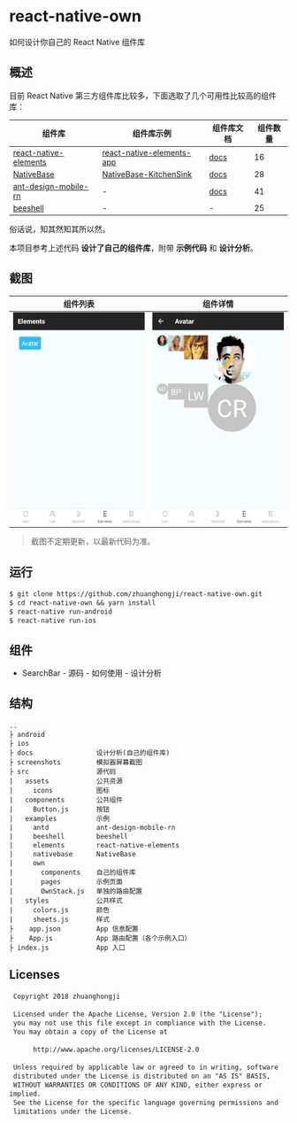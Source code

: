 # react-native-own

如何设计你自己的 React Native 组件库


## 概述

目前 React Native 第三方组件库比较多，下面选取了几个可用性比较高的组件库：

| 组件库 | 组件库示例 | 组件库文档 | 组件数量
| -- | -- | -- | --
| [react-native-elements](https://github.com/react-native-training/react-native-elements) | [react-native-elements-app](https://github.com/react-native-training/react-native-elements-app) | [docs](https://react-native-training.github.io/react-native-elements/) | 16
| [NativeBase](https://github.com/GeekyAnts/NativeBase) | [NativeBase-KitchenSink](https://github.com/GeekyAnts/NativeBase-KitchenSink) | [docs](https://nativebase.io/) | 28
| [ant-design-mobile-rn](https://github.com/ant-design/ant-design-mobile-rn) | - | [docs](http://rn.mobile.ant.design/index-cn) | 41
| [beeshell](https://github.com/meituan/beeshell) | - |  - | 25

俗话说，知其然知其所以然。

本项目参考上述代码 **设计了自己的组件库**，附带 **示例代码** 和 **设计分析**。


## 截图

| 组件列表 | 组件详情
| -- | --
| <img src="./screenshots/temp-list.png" width="256"/> | <img src="./screenshots/temp-detail.png" width="256"/>

> 截图不定期更新，以最新代码为准。


## 运行

```shell
$ git clone https://github.com/zhuanghongji/react-native-own.git
$ cd react-native-own && yarn install
$ react-native run-android
$ react-native run-ios
```


## 组件

* SearchBar - 源码 - 如何使用 - 设计分析


## 结构

```
..
├ android
├ ios
├ docs                设计分析(自己的组件库)
├ screenshots         模拟器屏幕截图
├ src                 源代码
|   assets            公共资源
|     icons           图标
|   components        公共组件
|     Button.js       按钮
|   examples          示例
|     antd            ant-design-mobile-rn
|     beeshell        beeshell
|     elements        react-native-elements
|     nativebase      NativeBase
|     own           
|       components    自己的组件库
|       pages         示例页面
|       OwnStack.js   单独的路由配置
|   styles            公共样式
|     colors.js       颜色
|     sheets.js       样式
├    app.json         App 信息配置
├    App.js           App 路由配置（各个示例入口）
├ index.js            App 入口
```

## Licenses

```
 Copyright 2018 zhuanghongji

 Licensed under the Apache License, Version 2.0 (the "License");
 you may not use this file except in compliance with the License.
 You may obtain a copy of the License at

      http://www.apache.org/licenses/LICENSE-2.0

 Unless required by applicable law or agreed to in writing, software
 distributed under the License is distributed on an "AS IS" BASIS,
 WITHOUT WARRANTIES OR CONDITIONS OF ANY KIND, either express or implied.
 See the License for the specific language governing permissions and
 limitations under the License.
```
